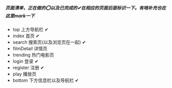 ##### 页面清单，正在做的⭕以及已完成的✔在相应的页面后面标识一下。有啥补充也在这里mark一下

- top 上方导航栏 ✔
-   index 首页  ✔
-   search 搜索页(以及浏览页在一起) ✔
-   filmDetail 详情页 
-   trending 热门电影页 
-   login 登录 ✔
-   register 注册 ✔
-   play 播放页 
- bottom 下方信息栏以及导航栏 ✔

